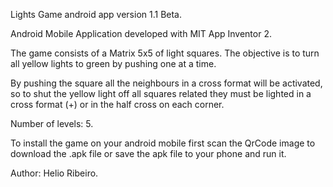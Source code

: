 Lights Game android app version 1.1 Beta.

Android Mobile Application developed with MIT App Inventor 2.

The game consists of a Matrix 5x5 of light squares. The objective is to turn all yellow lights to green by pushing one at a time.

By pushing the square all the neighbours in a cross format will be activated, so to shut the yellow light off all squares related they must be lighted 
in a cross format (+) or in the half cross on each corner.

Number of levels: 5.

To install the game on your android mobile first scan the QrCode image to download the .apk file or save the apk file to your phone and run it.

Author: Helio Ribeiro.

  

